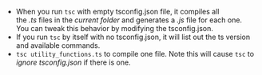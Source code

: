 - When you run `tsc` with empty tsconfig.json file, it compiles all the _.ts_ files in the *current folder* and generates a _.js_ file for each one. You can tweak this behavior by modifying the tsconfig.json.
- If you run `tsc` by itself with no tsconfig.json, it will list out the ts version and available commands.
- `tsc utility_functions.ts` to compile one file. Note this will cause `tsc` to *ignore tsconfig.json* if there is one.